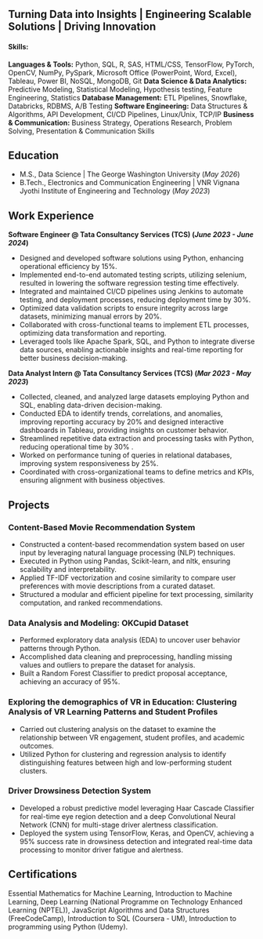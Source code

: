 ## Turning Data into Insights | Engineering Scalable Solutions | Driving Innovation

#### Skills: 

**Languages & Tools:** Python, SQL, R, SAS, HTML/CSS, TensorFlow, PyTorch, OpenCV, NumPy, PySpark, Microsoft Office (PowerPoint, Word, Excel), Tableau, Power BI, NoSQL, MongoDB, Git
**Data Science & Data Analytics:** Predictive Modeling, Statistical Modeling, Hypothesis testing, Feature Engineering, Statistics
**Database Management:** ETL Pipelines, Snowflake, Databricks, RDBMS, A/B Testing
**Software Engineering:** Data Structures & Algorithms, API Development, CI/CD Pipelines, Linux/Unix, TCP/IP
**Business & Communication:** Business Strategy, Operations Research, Problem Solving, Presentation & Communication Skills

## Education						       		
- M.S., Data Science	| The George Washington University (_May 2026_)	 			        		
- B.Tech., Electronics and Communication Engineering | VNR Vignana Jyothi Institute of Engineering and Technology (_May 2023_)

## Work Experience
**Software Engineer @ Tata Consultancy Services (TCS) (_June 2023 - June 2024_)**
-  Designed and developed software solutions using Python, enhancing operational efficiency by 15%.
-  Implemented end-to-end automated testing scripts, utilizing selenium, resulted in lowering the software regression testing time effectively.
-  Integrated and maintained CI/CD pipelines using Jenkins to automate testing, and deployment processes, reducing deployment time by 30%.
-  Optimized data validation scripts to ensure integrity across large datasets, minimizing manual errors by 20%.
-  Collaborated with cross-functional teams to implement ETL processes, optimizing data transformation and reporting.
-  Leveraged tools like Apache Spark, SQL, and Python to integrate diverse data sources, enabling actionable insights and real-time reporting
for better business decision-making.

**Data Analyst Intern  @ Tata Consultancy Services (TCS) (_Mar 2023 - May 2023_)**
- Collected, cleaned, and analyzed large datasets employing Python and SQL, enabling data-driven decision-making.
- Conducted EDA to identify trends, correlations, and anomalies, improving reporting accuracy by 20% and designed interactive dashboards
in Tableau, providing insights on customer behavior.
- Streamlined repetitive data extraction and processing tasks with Python, reducing operational time by 30% .
- Worked on performance tuning of queries in relational databases, improving system responsiveness by 25%.
- Coordinated with cross-organizational teams to define metrics and KPIs, ensuring alignment with business objectives.

## Projects
### Content-Based Movie Recommendation System

-  Constructed a content-based recommendation system based on user input by leveraging natural language processing (NLP) techniques.
-  Executed in Python using Pandas, Scikit-learn, and nltk, ensuring scalability and interpretability.
-  Applied TF-IDF vectorization and cosine similarity to compare user preferences with movie descriptions from a curated dataset.
-  Structured a modular and efficient pipeline for text processing, similarity computation, and ranked recommendations.


### Data Analysis and Modeling: OKCupid Dataset

-  Performed exploratory data analysis (EDA) to uncover user behavior patterns through Python.
-  Accomplished data cleaning and preprocessing, handling missing values and outliers to prepare the dataset for analysis.
-  Built a Random Forest Classifier to predict proposal acceptance, achieving an accuracy of 95%.

### Exploring the demographics of VR in Education: Clustering Analysis of VR Learning Patterns and Student Profiles

-  Carried out clustering analysis on the dataset to examine the relationship between VR engagement, student profiles, and academic outcomes.
-  Utilized Python for clustering and regression analysis to identify distinguishing features between high and low-performing student clusters.


### Driver Drowsiness Detection System

-  Developed a robust predictive model leveraging Haar Cascade Classifier for real-time eye region detection and a deep Convolutional Neural
Network (CNN) for multi-stage driver alertness classification.
-  Deployed the system using TensorFlow, Keras, and OpenCV, achieving a 95% success rate in drowsiness detection and integrated real-time data processing to monitor driver fatigue and alertness.

## Certifications

Essential Mathematics for Machine Learning, Introduction to Machine Learning, Deep Learning (National Programme on Technology Enhanced Learning (NPTEL)), 
JavaScript Algorithms and Data Structures (FreeCodeCamp), 
Introduction to SQL (Coursera - UM), 
Introduction to programming using Python (Udemy).
